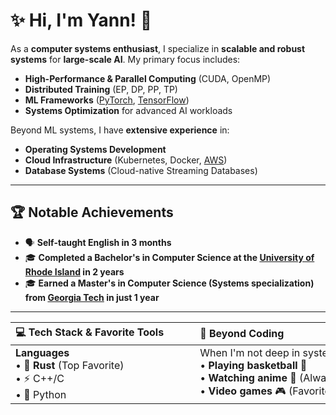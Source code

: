# ✨ Hi, I'm Yann! 👋  

As a **computer systems enthusiast**, I specialize in **scalable and robust systems** for **large-scale AI**. My primary focus includes:  
- **High-Performance & Parallel Computing** (CUDA, OpenMP)  
- **Distributed Training** (EP, DP, PP, TP)  
- **ML Frameworks** ([PyTorch](https://pytorch.org/), [TensorFlow](https://www.tensorflow.org/))  
- **Systems Optimization** for advanced AI workloads  

Beyond ML systems, I have **extensive experience** in:
- **Operating Systems Development**  
- **Cloud Infrastructure** (Kubernetes, Docker, [AWS](https://aws.amazon.com/))  
- **Database Systems** (Cloud-native Streaming Databases)  

---

## 🏆 **Notable Achievements**  
- 🗣️ **Self-taught English in 3 months**  
- 🎓 **Completed a Bachelor's in Computer Science at the [University of Rhode Island](https://www.uri.edu/) in 2 years**  
- 🎓 **Earned a Master's in Computer Science (Systems specialization) from [Georgia Tech](https://www.cc.gatech.edu/) in just 1 year**  

---

<table width="100%" style="table-layout: fixed;">
  <thead>
    <tr>
      <th width="60%" style="text-align: left; white-space: nowrap; padding-right: 50px;">💻 Tech Stack & Favorite Tools</th>
      <th width="40%" style="text-align: left; white-space: nowrap;">🏀 Beyond Coding</th>
    </tr>
  </thead>
  <tbody>
    <tr>
      <td valign="top" width="60%" style="white-space: nowrap;">
        <div style="display: inline-block;">
          <strong>Languages</strong><br>
          •&nbsp;🦀&nbsp;<strong>Rust</strong>&nbsp;(Top&nbsp;Favorite)<br>
          •&nbsp;⚡&nbsp;C++/C<br>
          •&nbsp;🐍&nbsp;Python<br>
        </div>
      </td>
      <td valign="top" width="40%" style="white-space: nowrap;">
        <div style="display: inline-block;">
          When&nbsp;I'm&nbsp;not&nbsp;deep&nbsp;in&nbsp;system&nbsp;optimization:<br>
          •&nbsp;<strong>Playing&nbsp;basketball</strong>&nbsp;🏀<br>
          •&nbsp;<strong>Watching&nbsp;anime</strong>&nbsp;🎥&nbsp;(Always&nbsp;open&nbsp;to&nbsp;recommendations!)<br>
          •&nbsp;<strong>Video&nbsp;games</strong>&nbsp;🎮&nbsp;(Favorite&nbsp;genres:&nbsp;Strategy,&nbsp;RPG,&nbsp;Open&nbsp;World)
        </div>
      </td>
    </tr>
  </tbody>
</table>
